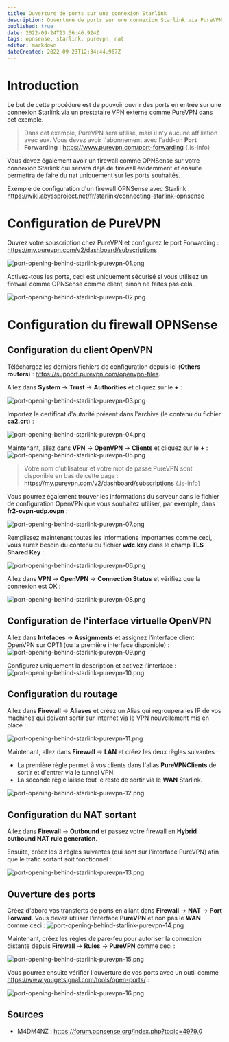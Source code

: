 ```yaml
---
title: Ouverture de ports sur une connexion Starlink
description: Ouverture de ports sur une connexion Starlink via PureVPN
published: true
date: 2022-09-24T13:56:46.924Z
tags: opnsense, starlink, purevpn, nat
editor: markdown
dateCreated: 2022-09-23T12:34:44.967Z
---
```


# Introduction
Le but de cette procédure est de pouvoir ouvrir des ports en entrée sur une connexion Starlink via un prestataire VPN externe comme PureVPN dans cet exemple.

> Dans cet exemple, PureVPN sera utilisé, mais il n'y aucune affiliation avec eux.
> Vous devez avoir l'abonnement avec l'add-on **Port Forwarding** : https://www.purevpn.com/port-forwarding
{.is-info}

Vous devez également avoir un firewall comme OPNSense sur votre connexion Starlink qui servira déjà de firewall évidemment et ensuite permettra de faire du nat uniquement sur les ports souhaités.

Exemple de configuration d'un firewall OPNSense avec Starlink : https://wiki.abyssproject.net/fr/starlink/connecting-starlink-opnsense


# Configuration de PureVPN

Ouvrez votre souscription chez PureVPN et configurez le port Forwarding : https://my.purevpn.com/v2/dashboard/subscriptions

![port-opening-behind-starlink-purevpn-01.png](/starlink/nat-behind-starlink/port-opening-behind-starlink-purevpn-01.png)


Activez-tous les ports, ceci est uniquement sécurisé si vous utilisez un firewall comme OPNSense comme client, sinon ne faites pas cela.

![port-opening-behind-starlink-purevpn-02.png](/starlink/nat-behind-starlink/port-opening-behind-starlink-purevpn-02.png)


# Configuration du firewall OPNSense

## Configuration du client OpenVPN

Téléchargez les derniers fichiers de configuration depuis ici (**Others routers**) : https://support.purevpn.com/openvpn-files.

Allez dans **System** -> **Trust** -> **Authorities** et cliquez sur le **+** :

![port-opening-behind-starlink-purevpn-03.png](/starlink/nat-behind-starlink/port-opening-behind-starlink-purevpn-03.png)

Importez le certificat d'autorité présent dans l'archive (le contenu du fichier **ca2.crt**) :

![port-opening-behind-starlink-purevpn-04.png](/starlink/nat-behind-starlink/port-opening-behind-starlink-purevpn-04.png)

Maintenant, allez dans **VPN** -> **OpenVPN** -> **Clients** et cliquez sur le **+** :
![port-opening-behind-starlink-purevpn-05.png](/starlink/nat-behind-starlink/port-opening-behind-starlink-purevpn-05.png)


> Votre nom d'utilisateur et votre mot de passe PureVPN sont disponible en bas de cette page : https://my.purevpn.com/v2/dashboard/subscriptions
{.is-info}


Vous pourrez également trouver les informations du serveur dans le fichier de configuration OpenVPN que vous souhaitez utiliser, par exemple, dans **fr2-ovpn-udp.ovpn** :

![port-opening-behind-starlink-purevpn-07.png](/starlink/nat-behind-starlink/port-opening-behind-starlink-purevpn-07.png)

Remplissez maintenant toutes les informations importantes comme ceci, vous aurez besoin du contenu du fichier **wdc.key** dans le champ **TLS Shared Key** :

![port-opening-behind-starlink-purevpn-06.png](/starlink/nat-behind-starlink/port-opening-behind-starlink-purevpn-06.png)

Allez dans **VPN** -> **OpenVPN** -> **Connection Status** et vérifiez que la connexion est OK :

![port-opening-behind-starlink-purevpn-08.png](/starlink/nat-behind-starlink/port-opening-behind-starlink-purevpn-08.png)


## Configuration de l'interface virtuelle OpenVPN

Allez dans **Intefaces** -> **Assignments** et assignez l'interface client OpenVPN sur OPT1 (ou la première interface disponible) :
![port-opening-behind-starlink-purevpn-09.png](/starlink/nat-behind-starlink/port-opening-behind-starlink-purevpn-09.png)


Configurez uniquement la description et activez l'interface : 
![port-opening-behind-starlink-purevpn-10.png](/starlink/nat-behind-starlink/port-opening-behind-starlink-purevpn-10.png)


## Configuration du routage

Allez dans **Firewall** -> **Aliases** et créez un Alias qui regroupera les IP de vos machines qui doivent sortir sur Internet via le VPN nouvellement mis en place :

![port-opening-behind-starlink-purevpn-11.png](/starlink/nat-behind-starlink/port-opening-behind-starlink-purevpn-11.png)

Maintenant, allez dans **Firewall** -> **LAN** et créez les deux règles suivantes :

- La première règle permet à vos clients dans l'alias **PureVPNClients** de sortir et d'entrer via le tunnel VPN.
- La seconde règle laisse tout le reste de sortir via le **WAN** Starlink.

![port-opening-behind-starlink-purevpn-12.png](/starlink/nat-behind-starlink/port-opening-behind-starlink-purevpn-12.png)

## Configuration du NAT sortant

Allez dans **Firewall** -> **Outbound** et passez votre firewall en **Hybrid outbound NAT rule generation**.

Ensuite, créez les 3 règles suivantes (qui sont sur l'interface PureVPN) afin que le trafic sortant soit fonctionnel :

![port-opening-behind-starlink-purevpn-13.png](/starlink/nat-behind-starlink/port-opening-behind-starlink-purevpn-13.png)


## Ouverture des ports

Créez d'abord vos transferts de ports en allant dans **Firewall** -> **NAT** -> **Port Forward**.
Vous devez utiliser l'interface **PureVPN** et non pas le **WAN** comme ceci : 
![port-opening-behind-starlink-purevpn-14.png](/starlink/nat-behind-starlink/port-opening-behind-starlink-purevpn-14.png)

Maintenant, créez les règles de pare-feu pour autoriser la connexion distante depuis **Firewall** -> **Rules** -> **PureVPN** comme ceci : 

![port-opening-behind-starlink-purevpn-15.png](/starlink/nat-behind-starlink/port-opening-behind-starlink-purevpn-15.png)


Vous pourrez ensuite vérifier l'ouverture de vos ports avec un outil comme https://www.yougetsignal.com/tools/open-ports/ :

![port-opening-behind-starlink-purevpn-16.png](/starlink/nat-behind-starlink/port-opening-behind-starlink-purevpn-16.png)

## Sources
- M4DM4NZ : https://forum.opnsense.org/index.php?topic=4979.0